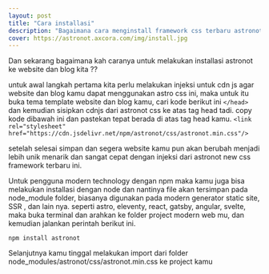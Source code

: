 ```yaml
---
layout: post
title: "Cara installasi"
description: "Bagaimana cara menginstall framework css terbaru astronot ke website dan blog"
cover: https://astronot.axcora.com/img/install.jpg
---
```

Dan sekarang bagaimana kah caranya untuk melakukan installasi astronot ke website dan blog kita ?? 

untuk awal langkah pertama kita perlu melakukan injeksi untuk cdn js agar website dan blog kamu dapat menggunakan astro css ini, maka untuk itu buka tema template website dan blog kamu, cari kode berikut ini `</head>`  dan kemudian sisipkan cdnjs dari astronot css ke atas tag head tadi. copy kode dibawah ini dan pastekan tepat berada di atas tag head kamu.
`<link rel="stylesheet" href="https://cdn.jsdelivr.net/npm/astronot/css/astronot.min.css"/>`

setelah selesai simpan dan segera website kamu pun akan berubah menjadi lebih unik menarik dan sangat cepat dengan injeksi dari astronot new css framework terbaru ini.

Untuk pengguna modern technology dengan npm maka kamu juga bisa melakukan installasi dengan node dan nantinya file akan tersimpan pada node_module folder, biasanya digunakan pada modern generator static site, SSR , dan lain nya. seperti astro, eleventy, react, gatsby, angular, svelte, maka buka terminal dan arahkan ke folder project modern web mu, dan kemudian jalankan perintah berikut ini.

`npm install astronot`

Selanjutnya kamu tinggal melakukan import dari folder node_modules/astronot/css/astronot.min.css ke project kamu